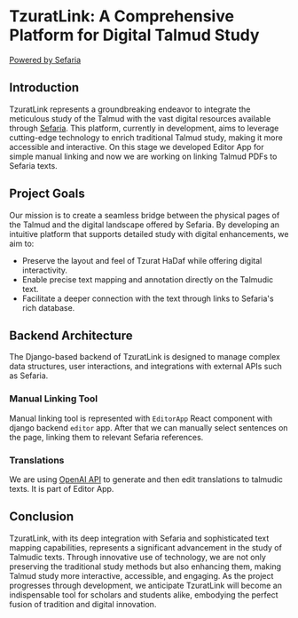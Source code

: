 # TzuratLink: A Comprehensive Platform for Digital Talmud Study

[Powered by Sefaria](https://camo.githubusercontent.com/ab55fa936da3be90f34d670ef264e00526430ccadec2316e5fe18826f98dcdbe/68747470733a2f2f7777772e736566617269612e6f72672f7374617469632f696d672f706f77657265642d62792d736566617269612d62616467652e706e673f6d "bage")

## Introduction

TzuratLink represents a groundbreaking endeavor to integrate the meticulous study of the Talmud with the vast digital resources available through [Sefaria](https://sefaria.org). This platform, currently in development, aims to leverage cutting-edge technology to enrich traditional Talmud study, making it more accessible and interactive. On this stage we developed Editor App for simple manual linking and now we are working on linking Talmud PDFs to Sefaria texts.

## Project Goals

Our mission is to create a seamless bridge between the physical pages of the Talmud and the digital landscape offered by Sefaria. By developing an intuitive platform that supports detailed study with digital enhancements, we aim to:

- Preserve the layout and feel of Tzurat HaDaf while offering digital interactivity.
- Enable precise text mapping and annotation directly on the Talmudic text.
- Facilitate a deeper connection with the text through links to Sefaria's rich database.

## Backend Architecture

The Django-based backend of TzuratLink is designed to manage complex data structures, user interactions, and integrations with external APIs such as Sefaria.

### Manual Linking Tool
Manual linking tool is represented with ```EditorApp``` React component with django backend ```editor``` app. 
After that we can manually select sentences on the page, linking them to relevant Sefaria references.

### Translations
We are using [OpenAI API](https://platform.openai.com/docs/overview) to generate and then edit translations to talmudic texts. It is part of Editor App.

## Conclusion

TzuratLink, with its deep integration with Sefaria and sophisticated text mapping capabilities, represents a significant advancement in the study of Talmudic texts. Through innovative use of technology, we are not only preserving the traditional study methods but also enhancing them, making Talmud study more interactive, accessible, and engaging. As the project progresses through development, we anticipate TzuratLink will become an indispensable tool for scholars and students alike, embodying the perfect fusion of tradition and digital innovation.
